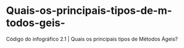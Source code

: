 # Quais-os-principais-tipos-de-m-todos-geis-
Código do infográfico 2.1 | Quais os principais tipos de Métodos Ágeis?
